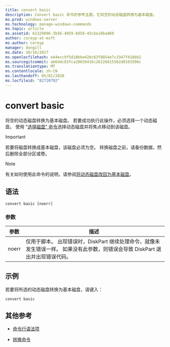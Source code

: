 ```yaml
---
title: convert basic
description: Convert basic 命令的参考主题，它将空的动态磁盘转换为基本磁盘。
ms.prod: windows-server
ms.technology: manage-windows-commands
ms.topic: article
ms.assetid: 61329896-3b56-4959-8d58-45cbe18ba860
author: coreyp-at-msft
ms.author: coreyp
manager: dongill
ms.date: 10/16/2017
ms.openlocfilehash: e44ecc9f5d18bbe426c63f8854e7c3347f418bb2
ms.sourcegitcommit: ab64dc83fca28039416c26226815502d0193500c
ms.translationtype: MT
ms.contentlocale: zh-CN
ms.lasthandoff: 05/01/2020
ms.locfileid: "82720792"
---
```

# <a name="convert-basic"></a>convert basic

将空的动态磁盘转换为基本磁盘。 若要成功执行此操作，必须选择一个动态磁盘。 使用 "[选择磁盘" 命令](select-disk.md)选择动态磁盘并将焦点移动到该磁盘。

> [!IMPORTANT]
> 若要将磁盘转换成基本磁盘，该磁盘必须为空。 转换磁盘之前，请备份数据，然后删除全部分区或卷。

> [!NOTE]
> 有关如何使用此命令的说明，请参阅[将动态磁盘改回为基本磁盘](https://docs.microsoft.com/previous-versions/windows/it-pro/windows-server-2008-R2-and-2008/cc755238(v=ws.11))。

## <a name="syntax"></a>语法

```
convert basic [noerr]
```

### <a name="parameters"></a>参数

| 参数 | 描述 |
| --------- | ----------- |
| noerr | 仅用于脚本。 出现错误时，DiskPart 继续处理命令，就像未发生错误一样。 如果没有此参数，则错误会导致 DiskPart 退出并出现错误代码。 |

## <a name="examples"></a>示例

若要将所选的动态磁盘转换为基本磁盘，请键入：

```
convert basic
```

## <a name="additional-references"></a>其他参考

- [命令行语法项](command-line-syntax-key.md)

- [转换命令](convert.md)
